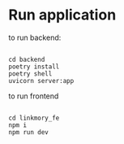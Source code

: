 # Run application

to run backend:

```

cd backend
poetry install
poetry shell 
uvicorn server:app

```

to run frontend

```

cd linkmory_fe
npm i
npm run dev

```

